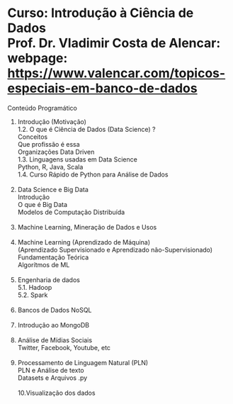 # Curso: Introdução à Ciência de Dados <br />Prof. Dr. Vladimir Costa de Alencar: webpage: https://www.valencar.com/topicos-especiais-em-banco-de-dados <br />
Conteúdo Programático<br />


1. Introdução (Motivação) <br />
1.2. O que é Ciência de Dados (Data Science) ? <br />
Conceitos <br />
Que profissão é essa <br />
Organizações Data Driven <br />
1.3. Linguagens usadas em Data Science <br />
Python, R, Java, Scala <br />
1.4. Curso Rápido de Python para Análise de Dados <br /> <br />
2. Data Science e Big Data <br />
Introdução <br />
O que é Big Data <br />
Modelos de Computação Distribuída <br /> <br />
3. Machine Learning, Mineração de Dados e Usos<br /><br />
4. Machine Learning (Aprendizado de Máquina) <br />
(Aprendizado Supervisionado e Aprendizado não-Supervisionado) <br />
Fundamentação Teórica <br />
Algorítmos de ML <br /> <br />
5. Engenharia de dados <br />
5.1. Hadoop <br />
5.2. Spark <br /><br />
6. Bancos de Dados NoSQL <br /><br />
7. Introdução ao MongoDB <br /><br />
8. Análise de Mídias Sociais <br />
Twitter, Facebook, Youtube, etc <br /><br />
9. Processamento de Linguagem Natural (PLN) <br />
PLN e Análise de texto <br />
Datasets e Arquivos .py <br /><br />
10.Visualização dos dados <br />
